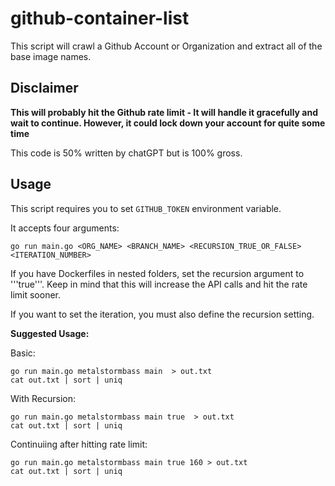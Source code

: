 # github-container-list

This script will crawl a Github Account or Organization and extract all of the base image names.

## Disclaimer

<b> This will probably hit the Github rate limit - It will handle it gracefully and wait to continue. However, it could lock down your account for quite some time</b>

This code is 50% written by chatGPT but is 100% gross.

## Usage

This script requires you to set ```GITHUB_TOKEN``` environment variable.

It accepts four arguments:

```
go run main.go <ORG_NAME> <BRANCH_NAME> <RECURSION_TRUE_OR_FALSE> <ITERATION_NUMBER>
```

If you have Dockerfiles in nested folders, set the recursion argument to '''true'''. Keep in mind that this will increase the API calls and hit the rate limit sooner.

If you want to set the iteration, you must also define the recursion setting.

<b> Suggested Usage: </B>

Basic:

```
go run main.go metalstormbass main  > out.txt
cat out.txt | sort | uniq
```

With Recursion: 
```
go run main.go metalstormbass main true  > out.txt
cat out.txt | sort | uniq
```

Continuiing after hitting rate limit:
```
go run main.go metalstormbass main true 160 > out.txt
cat out.txt | sort | uniq
```